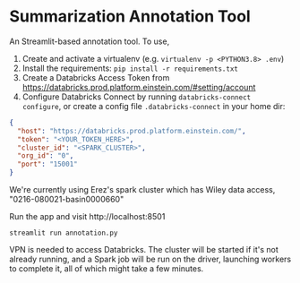 # Summarization Annotation Tool

An Streamlit-based annotation tool.
To use, 
1. Create and activate a virtualenv (e.g. `virtualenv -p <PYTHON3.8> .env`)
2. Install the requirements: `pip install -r requirements.txt`
3. Create a Databricks Access Token from https://databricks.prod.platform.einstein.com/#setting/account
4. Configure Databricks Connect by running `databricks-connect configure`, or create a config 
   file `.databricks-connect` in your home dir:
```json
{
  "host": "https://databricks.prod.platform.einstein.com/",
  "token": "<YOUR_TOKEN_HERE>",
  "cluster_id": "<SPARK_CLUSTER>",
  "org_id": "0",
  "port": "15001"
}
```
We're currently using Erez's spark cluster which has Wiley data access, "0216-080021-basin0000660" 

Run the app and visit http://localhost:8501

```shell
streamlit run annotation.py
```

VPN is needed to access Databricks. The cluster will be started if it's not already running, and a 
Spark job will be run on the driver, launching workers to complete it, all of which might take 
a few minutes.    

